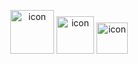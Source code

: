 <p align="center">
  <img src="https://cdn.jsdelivr.net/gh/jdecked/twemoji@latest/assets/svg/1f611.svg" alt="icon" width="70px">
  <img src="https://cdn.jsdelivr.net/gh/jdecked/twemoji@latest/assets/svg/1f924.svg" alt="icon" width="60px">
  <img src="https://cdn.jsdelivr.net/gh/jdecked/twemoji@latest/assets/svg/1f634.svg" alt="icon" width="50px">
</p>
